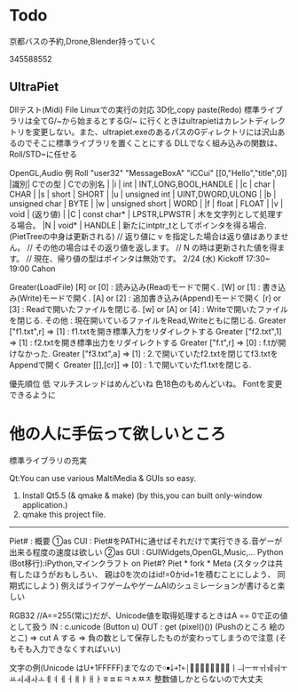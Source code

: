 # Todo
京都バスの予約,Drone,Blender持っていく

345588552

## UltraPiet
Dllテスト(Midi) File 
Linuxでの実行の対応
3D化,copy paste(Redo)
標準ライブラリは全てG/~から始まるとするG/~ に行くときはultrapietはカレントディレクトリを変更しない。また、ultrapiet.exeのあるパスのGディレクトリには沢山あるのでそこに標準ライブラリを置くことにする
DLLでなく組み込みの関数は、Roll/STD~に任せる

OpenGL,Audio
例 Roll "user32" "MessageBoxA" "iCCui" [[0,"Hello","title",0]]
|識別| Cでの型 | Cでの別名 |
|i   | int   | INT,LONG,BOOL,HANDLE | 
|c   | char  | CHAR   |
|s   | short | SHORT  |
|u   | unsigned int   | UINT,DWORD,ULONG  |
|b   | unsigned char  | BYTE |
|w   | unsigned short | WORD |
|f   | float | FLOAT  |
|v   | void  | (返り値) |
|C   | const char* | LPSTR,LPWSTR | 木を文字列として処理する場合。
|N   | void* | HANDLE | 新たにintptr_tとしてポインタを得る場合.(PietTreeの中身は更新される)
  // 返り値に v を指定した場合は返り値はありません。
  // その他の場合はその返り値を返します。
  // N の時は更新された値を得ます。
  // 現在、帰り値の型はポインタは無効です。
2/24 (水) Kickoff 17:30~ 19:00
          Cahon



Greater(LoadFile)
	[R] or [0] : 読み込み(Read)モードで開く.
	[W] or [1] : 書き込み(Write)モードで開く.
	[A] or [2] : 追加書き込み(Append)モードで開く
	[r] or [3] : Readで開いたファイルを閉じる.
	[w] or [A] or [4] : Writeで開いたファイルを閉じる.
	その他 : 現在開いているファイルをRead,Writeともに閉じる.
    Greater ["f1.txt",r] => [1] : f1.txtを開き標準入力をリダイレクトする
    Greater ["f2.txt",1] => [1] : f2.txtを開き標準出力をリダイレクトする
    Greater ["f.t",r] => [0] : f.tが開けなかった.
    Greater ["f3.txt",a] => [1] : 2.で開いていたf2.txtを閉じてf3.txtをAppendで開く
    Greater [[],[cr]] => [0] : 1.で開いていたf1.txtを閉じる.


優先順位 低
マルチスレッドはめんどいね
色18色のもめんどいね。
Fontを変更できるように

# 他の人に手伝って欲しいところ
標準ライブラリの充実

Qt:You can use various MaltiMedia & GUIs so easy.
1. Install Qt5.5 (& qmake & make) (by this,you can built only-window application.)
2. qmake this project file.

---------------------------------------------------------------------------------
Piet# : 概要
①as CUI : Piet#をPATHに通せばそれだけで実行できる.音ゲーが出来る程度の速度は欲しい
②as GUI : GUIWidgets,OpenGL,Music,... 
  Python (Bot移行):iPython,マインクラフト on Piet#?
  Piet * fork * Meta
     (スタックは共有したほうがおもしろい、
      親は0を次のはid!=0かid=1を積むことにしよう、
      同期式にしよう)
      例えばライフゲームやゲームAIのシュミレーションが書けると楽しい


RGB32 //A==255(常に)だが、Unicode値を取得処理するときはA == 0で正の値として扱う
IN  : c.unicode       (Button u)
OUT : get (pixel()()) (Pushのところ 絵のとこ) => cut A する
 => 負の数として保存したものが変わってしまうので注意 (そもそも入力できなくすればいい)

文字の例(Unicode はU+1FFFFF)までなので￮￭￬￫￪￩￨￧￦￥￤￣￢￡￠ￜￛￚￗￖￕￔￓￒￏￎￍￌￋￊￇￆￅￄￃￂﾾﾽﾼﾻﾺﾹﾸ
整数値しかとらないので大丈夫